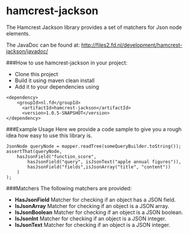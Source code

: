 hamcrest-jackson
==============
The Hamcrest Jackson library provides a set of matchers for Json node elements.

The JavaDoc can be found at: http://files2.fd.nl/development/hamcrest-jackson/javadoc/  

###How to use hamcrest-jackson in your project:
- Clone this project 
- Build it using maven clean install 
- Add it to your dependencies using 
```
<dependency>
    <groupId>nl.fd</groupId>
      <artifactId>hamcrest-jackson</artifactId>
      <version>1.0.5-SNAPSHOT</version>
</dependency>
```

###Example Usage
Here we provide a code sample to give you a rough idea how easy to use this library is.
```
JsonNode queryNode = mapper.readTree(someQueryBuilder.toString());
assertThat(queryNode,
    hasJsonField("function_score",
        hasJsonField("query", isJsonText("apple annual figures")),
        hasJsonField("fields",isJsonArray("title", "content"))
    )
);
```

###Matchers
The following matchers are provided: 
  - **HasJsonField** Matcher for checking if an object has a JSON field.
  - **IsJsonArray** Matcher for checking if an object is a JSON array.
  - **IsJsonBoolean** Matcher for checking if an object is a JSON boolean.
  - **IsJsonInt** Matcher for checking if an object is a JSON integer.
  - **IsJsonText** Matcher for checking if an object is a JSON integer. 
 
